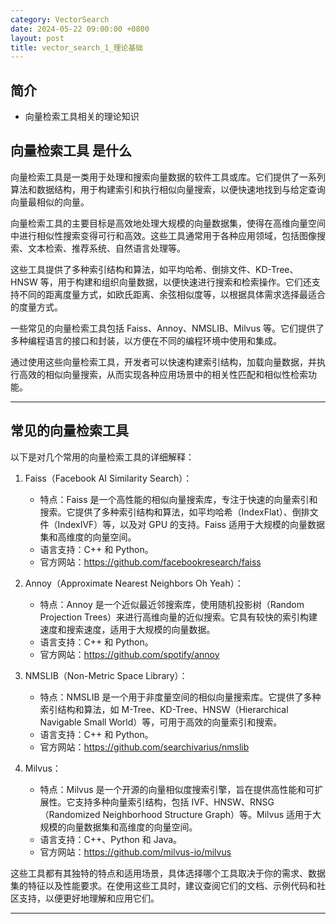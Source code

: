 ```yaml
---
category: VectorSearch
date: 2024-05-22 09:00:00 +0800
layout: post
title: vector_search_1_理论基础
---
```

## 简介

+ 向量检索工具相关的理论知识

## 向量检索工具 是什么 

向量检索工具是一类用于处理和搜索向量数据的软件工具或库。它们提供了一系列算法和数据结构，用于构建索引和执行相似向量搜索，以便快速地找到与给定查询向量最相似的向量。

向量检索工具的主要目标是高效地处理大规模的向量数据集，使得在高维向量空间中进行相似性搜索变得可行和高效。这些工具通常用于各种应用领域，包括图像搜索、文本检索、推荐系统、自然语言处理等。

这些工具提供了多种索引结构和算法，如平均哈希、倒排文件、KD-Tree、HNSW 等，用于构建和组织向量数据，以便快速进行搜索和检索操作。它们还支持不同的距离度量方式，如欧氏距离、余弦相似度等，以根据具体需求选择最适合的度量方式。

一些常见的向量检索工具包括 Faiss、Annoy、NMSLIB、Milvus 等。它们提供了多种编程语言的接口和封装，以方便在不同的编程环境中使用和集成。

通过使用这些向量检索工具，开发者可以快速构建索引结构，加载向量数据，并执行高效的相似向量搜索，从而实现各种应用场景中的相关性匹配和相似性检索功能。

---

## 常见的向量检索工具

以下是对几个常用的向量检索工具的详细解释：

1. Faiss（Facebook AI Similarity Search）：
   - 特点：Faiss 是一个高性能的相似向量搜索库，专注于快速的向量索引和搜索。它提供了多种索引结构和算法，如平均哈希（IndexFlat）、倒排文件（IndexIVF）等，以及对 GPU 的支持。Faiss 适用于大规模的向量数据集和高维度的向量空间。
   - 语言支持：C++ 和 Python。
   - 官方网站：https://github.com/facebookresearch/faiss

2. Annoy（Approximate Nearest Neighbors Oh Yeah）：
   - 特点：Annoy 是一个近似最近邻搜索库，使用随机投影树（Random Projection Trees）来进行高维向量的近似搜索。它具有较快的索引构建速度和搜索速度，适用于大规模的向量数据。
   - 语言支持：C++ 和 Python。
   - 官方网站：https://github.com/spotify/annoy

3. NMSLIB（Non-Metric Space Library）：
   - 特点：NMSLIB 是一个用于非度量空间的相似向量搜索库。它提供了多种索引结构和算法，如 M-Tree、KD-Tree、HNSW（Hierarchical Navigable Small World）等，可用于高效的向量索引和搜索。
   - 语言支持：C++ 和 Python。
   - 官方网站：https://github.com/searchivarius/nmslib

4. Milvus：
   - 特点：Milvus 是一个开源的向量相似度搜索引擎，旨在提供高性能和可扩展性。它支持多种向量索引结构，包括 IVF、HNSW、RNSG（Randomized Neighborhood Structure Graph）等。Milvus 适用于大规模的向量数据集和高维度的向量空间。
   - 语言支持：C++、Python 和 Java。
   - 官方网站：https://github.com/milvus-io/milvus

这些工具都有其独特的特点和适用场景，具体选择哪个工具取决于你的需求、数据集的特征以及性能要求。在使用这些工具时，建议查阅它们的文档、示例代码和社区支持，以便更好地理解和应用它们。

---